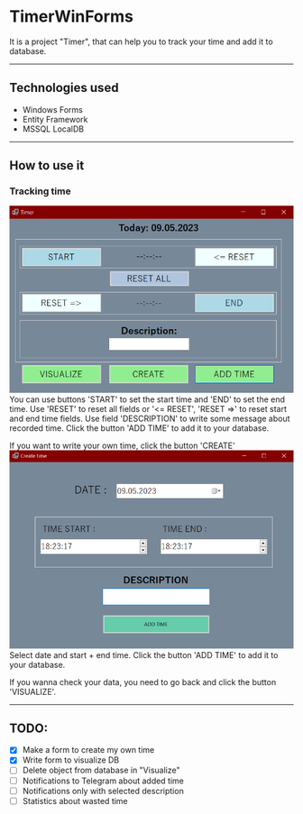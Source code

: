 # TimerWinForms
It is a project "Timer", that can help you to track your time and add it to database.
____
## Technologies used
- Windows Forms
- Entity Framework
- MSSQL LocalDB
____
## How to use it
### Tracking time
![alt text](Images/tracking.png)
You can use buttons 'START' to set the start time and 'END' to set the end time.
Use 'RESET' to reset all fields or '<= RESET', 'RESET =>' to reset start and end time fields.
Use field 'DESCRIPTION' to write some message about recorded time.
Click the button 'ADD TIME' to add it to your database.

If you want to write your own time, click the button 'CREATE'
![alt text](Images/create.png)
Select date and start + end time. Click the button 'ADD TIME' to add it to your database.

If you wanna check your data, you need to go back and click the button 'VISUALIZE'.

____
## TODO:
- [X] Make a form to create my own time
- [X] Write form to visualize DB
- [ ] Delete object from database in "Visualize"
- [ ] Notifications to Telegram about added time
- [ ] Notifications only with selected description
- [ ] Statistics about wasted time
